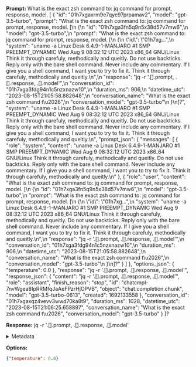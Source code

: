 **Prompt:**
What is the exact zsh command to: jq command for prompt, response, model. [
  {
    "id": "01h7xgaxrm9e7qye97prpamav2",
    "model": "gpt-3.5-turbo",
    "prompt": "What is the exact zsh command to: jq command for prompt, response, model. [\n  {\n    \"id\": \"01h7xga3fn5q9n5x38d57v7mw6\",\n    \"model\": \"gpt-3.5-turbo\",\n    \"prompt\": \"What is the exact zsh command to: jq command for prompt, response, model. [\\n  {\\n    \\\"id\\\": \\\"01h7xg...\",\n    \"system\": \"uname -a Linux Desk 6.4.9-1-MANJARO #1 SMP PREEMPT_DYNAMIC Wed Aug  9 08:32:12 UTC 2023 x86_64 GNU/Linux Think it through carefuly, methodically and queitly. Do not use backticks. Reply only with the bare shell command. Never include any commentary. If I give you a shell command, I want you to try to fix it. Think it through carefuly, methodically and queitly.\\n\",\n    \"response\": \"jq -r '.[].prompt, .[].response, .[].model'\",\n    \"conversation_id\": \"01h7xga3fdg94n1c5nzxnazw10\",\n    \"duration_ms\": 906,\n    \"datetime_utc\": \"2023-08-15T21:05:58.882648\",\n    \"conversation_name\": \"What is the exact zsh command t\\u2026\",\n    \"conversation_model\": \"gpt-3.5-turbo\"\n  }\n]?",
    "system": "uname -a Linux Desk 6.4.9-1-MANJARO #1 SMP PREEMPT_DYNAMIC Wed Aug  9 08:32:12 UTC 2023 x86_64 GNU/Linux Think it through carefuly, methodically and queitly. Do not use backticks. Reply only with the bare shell command. Never include any commentary. If I give you a shell command, I want you to try to fix it. Think it through carefuly, methodically and queitly.\n",
    "prompt_json": {
      "messages": [
        {
          "role": "system",
          "content": "uname -a Linux Desk 6.4.9-1-MANJARO #1 SMP PREEMPT_DYNAMIC Wed Aug  9 08:32:12 UTC 2023 x86_64 GNU/Linux Think it through carefuly, methodically and queitly. Do not use backticks. Reply only with the bare shell command. Never include any commentary. If I give you a shell command, I want you to try to fix it. Think it through carefuly, methodically and queitly.\n"
        },
        {
          "role": "user",
          "content": "What is the exact zsh command to: jq command for prompt, response, model. [\n  {\n    \"id\": \"01h7xga3fn5q9n5x38d57v7mw6\",\n    \"model\": \"gpt-3.5-turbo\",\n    \"prompt\": \"What is the exact zsh command to: jq command for prompt, response, model. [\\n  {\\n    \\\"id\\\": \\\"01h7xg...\",\n    \"system\": \"uname -a Linux Desk 6.4.9-1-MANJARO #1 SMP PREEMPT_DYNAMIC Wed Aug  9 08:32:12 UTC 2023 x86_64 GNU/Linux Think it through carefuly, methodically and queitly. Do not use backticks. Reply only with the bare shell command. Never include any commentary. If I give you a shell command, I want you to try to fix it. Think it through carefuly, methodically and queitly.\\n\",\n    \"response\": \"jq -r '.[].prompt, .[].response, .[].model'\",\n    \"conversation_id\": \"01h7xga3fdg94n1c5nzxnazw10\",\n    \"duration_ms\": 906,\n    \"datetime_utc\": \"2023-08-15T21:05:58.882648\",\n    \"conversation_name\": \"What is the exact zsh command t\\u2026\",\n    \"conversation_model\": \"gpt-3.5-turbo\"\n  }\n]?"
        }
      ]
    },
    "options_json": {
      "temperature": 0.0
    },
    "response": "jq -r '.[].prompt, .[].response, .[].model'",
    "response_json": {
      "content": "jq -r '.[].prompt, .[].response, .[].model'",
      "role": "assistant",
      "finish_reason": "stop",
      "id": "chatcmpl-7nvWgea8IpRRMfqJaAeFPzrHjOPVB",
      "object": "chat.completion.chunk",
      "model": "gpt-3.5-turbo-0613",
      "created": 1692133558
    },
    "conversation_id": "01h7xgaxqz4vevv3wwd70ka8t9",
    "duration_ms": 1028,
    "datetime_utc": "2023-08-15T21:06:25.658897",
    "conversation_name": "What is the exact zsh command t\u2026",
    "conversation_model": "gpt-3.5-turbo"
  }
]?

**Response:**
jq -r '.[].prompt, .[].response, .[].model'

<details><summary>Metadata</summary>

- Duration: 1136 ms
- Datetime: 2023-08-15T21:07:47.738922
- Model: gpt-3.5-turbo-0613

</details>

**Options:**
```json
{"temperature": 0.0}
```

